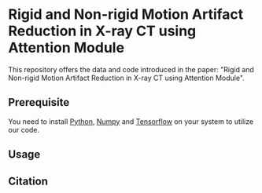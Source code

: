 # Rigid and Non-rigid Motion Artifact Reduction in X-ray CT using Attention Module
This repository offers the data and code introduced in the paper:
"Rigid and Non-rigid Motion Artifact Reduction in X-ray CT using Attention Module".

## Prerequisite
You need to install [Python](https://www.python.org/), [Numpy](https://numpy.org/) and [Tensorflow](https://www.tensorflow.org/) on your system to utilize our code.

## Usage


## Citation

